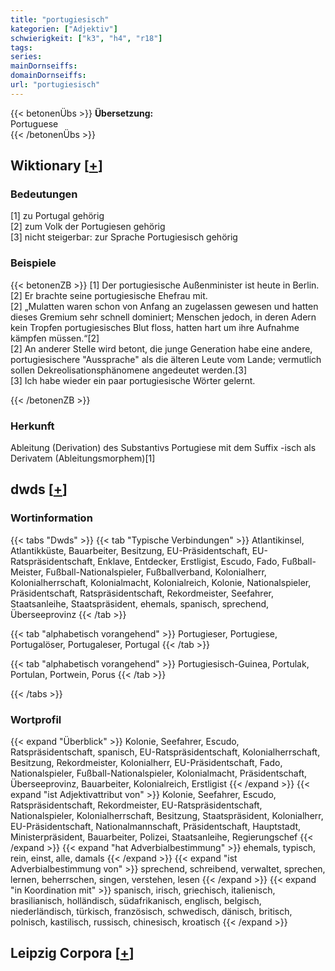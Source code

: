 ```yaml
---
title: "portugiesisch"
kategorien: ["Adjektiv"]
schwierigkeit: ["k3", "h4", "r18"]
tags:
series:
mainDornseiffs:
domainDornseiffs:
url: "portugiesisch"
---
```


{{< betonenÜbs >}}
**Übersetzung:**  
Portuguese  
{{< /betonenÜbs >}}

## Wiktionary [[+](https://de.wiktionary.org/wiki/portugiesisch)]

### Bedeutungen
[1] zu Portugal gehörig  
[2] zum Volk der Portugiesen gehörig  
[3] nicht steigerbar: zur Sprache Portugiesisch gehörig  

### Beispiele
{{< betonenZB >}}
[1] Der portugiesische Außenminister ist heute in Berlin.  
[2] Er brachte seine portugiesische Ehefrau mit.  
[2] „Mulatten waren schon von Anfang an zugelassen gewesen und hatten dieses Gremium sehr schnell dominiert; Menschen jedoch, in deren Adern kein Tropfen portugiesisches Blut floss, hatten hart um ihre Aufnahme kämpfen müssen.“[2]  
[2] An anderer Stelle wird betont, die junge Generation habe eine andere, portugiesischere "Aussprache" als die älteren Leute vom Lande; vermutlich sollen Dekreolisationsphänomene angedeutet werden.[3]  
[3] Ich habe wieder ein paar portugiesische Wörter gelernt.  

{{< /betonenZB >}}
### Herkunft
Ableitung (Derivation) des Substantivs Portugiese mit dem Suffix -isch als Derivatem (Ableitungsmorphem)[1]  



## dwds [[+](https://www.dwds.de/wb/portugiesisch)]

### Wortinformation
{{< tabs "Dwds" >}}
{{< tab "Typische Verbindungen" >}}
Atlantikinsel, Atlantikküste, Bauarbeiter, Besitzung, EU-Präsidentschaft, EU-Ratspräsidentschaft, Enklave, Entdecker, Erstligist, Escudo, Fado, Fußball-Meister, Fußball-Nationalspieler, Fußballverband, Kolonialherr, Kolonialherrschaft, Kolonialmacht, Kolonialreich, Kolonie, Nationalspieler, Präsidentschaft, Ratspräsidentschaft, Rekordmeister, Seefahrer, Staatsanleihe, Staatspräsident, ehemals, spanisch, sprechend, Überseeprovinz
{{< /tab >}}

{{< tab "alphabetisch vorangehend" >}}
Portugieser, Portugiese, Portugalöser, Portugaleser, Portugal
{{< /tab >}}

{{< tab "alphabetisch vorangehend" >}}
Portugiesisch-Guinea, Portulak, Portulan, Portwein, Porus
{{< /tab >}}

{{< /tabs >}}

### Wortprofil
{{< expand "Überblick" >}} Kolonie, Seefahrer, Escudo, Ratspräsidentschaft, spanisch, EU-Ratspräsidentschaft, Kolonialherrschaft, Besitzung, Rekordmeister, Kolonialherr, EU-Präsidentschaft, Fado, Nationalspieler, Fußball-Nationalspieler, Kolonialmacht, Präsidentschaft, Überseeprovinz, Bauarbeiter, Kolonialreich, Erstligist {{< /expand >}}
{{< expand "ist Adjektivattribut von" >}} Kolonie, Seefahrer, Escudo, Ratspräsidentschaft, Rekordmeister, EU-Ratspräsidentschaft, Nationalspieler, Kolonialherrschaft, Besitzung, Staatspräsident, Kolonialherr, EU-Präsidentschaft, Nationalmannschaft, Präsidentschaft, Hauptstadt, Ministerpräsident, Bauarbeiter, Polizei, Staatsanleihe, Regierungschef {{< /expand >}}
{{< expand "hat Adverbialbestimmung" >}} ehemals, typisch, rein, einst, alle, damals {{< /expand >}}
{{< expand "ist Adverbialbestimmung von" >}} sprechend, schreibend, verwaltet, sprechen, lernen, beherrschen, singen, verstehen, lesen {{< /expand >}}
{{< expand "in Koordination mit" >}} spanisch, irisch, griechisch, italienisch, brasilianisch, holländisch, südafrikanisch, englisch, belgisch, niederländisch, türkisch, französisch, schwedisch, dänisch, britisch, polnisch, kastilisch, russisch, chinesisch, kroatisch {{< /expand >}}

## Leipzig Corpora [[+](https://corpora.uni-leipzig.de/en/res?word=portugiesisch&corpusId=deu_newscrawl-public_2018)]

